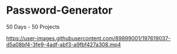 # Password-Generator
50 Days - 50 Projects


https://user-images.githubusercontent.com/89899001/197619037-d5a08bf4-3fe9-4adf-abf3-a9fbf427a308.mp4

